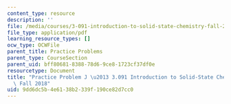 ```yaml
---
content_type: resource
description: ''
file: /media/courses/3-091-introduction-to-solid-state-chemistry-fall-2018/9dd6dc5b4e6138b2339f190ce82d7cc0_MIT3_091F18_PPJ.pdf
file_type: application/pdf
learning_resource_types: []
ocw_type: OCWFile
parent_title: Practice Problems
parent_type: CourseSection
parent_uid: bff80681-8388-78d6-9ce8-1723cf37df0e
resourcetype: Document
title: "Practice Problem J \u2013 3.091 Introduction to Solid-State Chemistry \u2013\
  \ Fall 2018"
uid: 9dd6dc5b-4e61-38b2-339f-190ce82d7cc0
---
```

